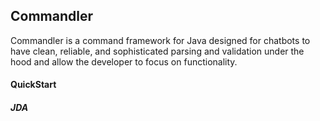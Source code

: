 ## Commandler
Commandler is a command framework for Java designed for chatbots to have clean, reliable, and sophisticated parsing and validation under the hood and allow the developer to focus on functionality.

#### QuickStart

##### JDA
